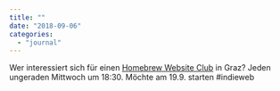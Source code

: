 ```yaml
---
title: ""
date: "2018-09-06"
categories: 
  - "journal"
---
```


Wer interessiert sich für einen [Homebrew Website Club](https://indieweb.org/Homebrew_Website_Club) in Graz? Jeden ungeraden Mittwoch um 18:30. Möchte am 19.9. starten #indieweb
